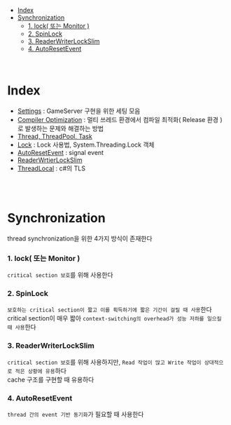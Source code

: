 - [Index](#index)
- [Synchronization](#synchronization)
    - [1. lock( 또는 Monitor )](#1-lock-또는-monitor-)
    - [2. SpinLock](#2-spinlock)
    - [3. ReaderWriterLockSlim](#3-readerwriterlockslim)
    - [4. AutoResetEvent](#4-autoresetevent)

<br>

# Index
- [Settings](1_Settings.md) : GameServer 구현을 위한 세팅 모음
- [Compiler Optimization](2_CompilerOptimization.md) : 멀티 쓰레드 환경에서 컴파일 최적화( Release 환경 )로 발생하는 문제와 해결하는 방법
- [Thread, ThreadPool, Task](3_Thread.md) 
- [Lock](4_Lock.md) : Lock 사용법, System.Threading.Lock 객체
- [AutoResetEvent](5_AutoResetEvent.md) : signal event
- [ReaderWrtierLockSlim](6_ReaderWriterLockSlim.md)
- [ThreadLocal](7_ThreadLocal.md) : c#의 TLS

<br>
<br>

# Synchronization 
thread synchronization을 위한 4가지 방식이 존재한다<br>

### 1. lock( 또는 Monitor )
`critical section 보호`를 위해 사용한다<br>

### 2. SpinLock
`보호하는 critical section이 짧고 이를 획득하기에 짧은 기간이 걸릴 때 사용`한다<br>
critical section이 매우 짧아 `context-switching의 overhead가 성능 저하를 일으킬 때 사용`한다<br>

### 3. ReaderWriterLockSlim
`critical section 보호`를 위해 사용하지만, `Read 작업이 많고 Write 작업이 상대적으로 적은 상황에 유용`하다<br>
cache 구조를 구현할 때 유용하다<br>

### 4. AutoResetEvent
`thread 간의 event 기반 동기화`가 필요할 때 사용한다<br>
